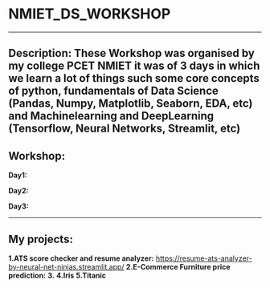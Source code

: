 # NMIET_DS_WORKSHOP

---

**Description:**
These  Workshop was organised by my college PCET NMIET it was of 3 days in which we learn a lot of things such some core concepts of python, fundamentals of Data Science (Pandas, Numpy, Matplotlib, Seaborn, EDA, etc) and Machinelearning and DeepLearning (Tensorflow, Neural Networks, Streamlit, etc)
---
## **Workshop:**

**Day1:**

**Day2:**

**Day3:**

---

## **My projects:**

**1.ATS score checker and resume analyzer:** https://resume-ats-analyzer-by-neural-net-ninjas.streamlit.app/
**2.E-Commerce Furniture price prediction:**
**3.**
**4.Iris**
**5.Titanic**
